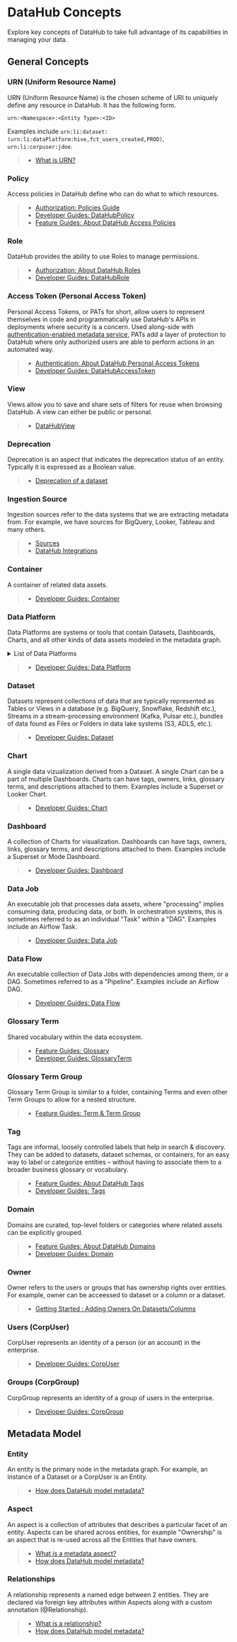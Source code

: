 # DataHub Concepts

Explore key concepts of DataHub to take full advantage of its capabilities in managing your data.

## General Concepts

### URN (Uniform Resource Name)
URN (Uniform Resource Name) is the chosen scheme of URI to uniquely define any resource in DataHub. It has the following form.
```
urn:<Namespace>:<Entity Type>:<ID>
```

Examples include `urn:li:dataset:(urn:li:dataPlatform:hive,fct_users_created,PROD)`, `urn:li:corpuser:jdoe`. 

> * [What is URN?](/docs/what/urn.md)


### Policy
Access policies in DataHub define who can do what to which resources. 

> * [Authorization: Policies Guide](/docs/authorization/policies.md)
> * [Developer Guides: DataHubPolicy](/docs/generated/metamodel/entities/dataHubPolicy.md)
> * [Feature Guides: About DataHub Access Policies](/docs/authorization/access-policies-guide.md)

### Role
DataHub provides the ability to use Roles to manage permissions.

> * [Authorization: About DataHub Roles](/docs/authorization/roles.md)
> * [Developer Guides: DataHubRole](/docs/generated/metamodel/entities/dataHubRole.md)

### Access Token (Personal Access Token)
Personal Access Tokens, or PATs for short, allow users to represent themselves in code and programmatically use DataHub's APIs in deployments where security is a concern.
Used along-side with [authentication-enabled metadata service](/docs/authentication/introducing-metadata-service-authentication.md), PATs add a layer of protection to DataHub where only authorized users are able to perform actions in an automated way.

> * [Authentication: About DataHub Personal Access Tokens](/docs/authentication/personal-access-tokens.md)
> * [Developer Guides: DataHubAccessToken](/docs/generated/metamodel/entities/dataHubAccessToken.md)

### View
Views allow you to save and share sets of filters for reuse when browsing DataHub. A view can either be public or personal.

> * [DataHubView](/docs/generated/metamodel/entities/dataHubView.md) 

### Deprecation
Deprecation is an aspect that indicates the deprecation status of an entity. Typically it is expressed as a Boolean value. 

> * [Deprecation of a dataset](/docs/generated/metamodel/entities/dataset.md#deprecation)

### Ingestion Source
Ingestion sources refer to the data systems that we are extracting metadata from. For example, we have sources for BigQuery, Looker, Tableau and many others.

> * [Sources](/metadata-ingestion/README.md#sources)
> * [DataHub Integrations](https://datahubproject.io/integrations)

### Container
A container of related data assets.

> * [Developer Guides: Container](/docs/generated/metamodel/entities/container.md)

### Data Platform 
Data Platforms are systems or tools that contain Datasets, Dashboards, Charts, and all other kinds of data assets modeled in the metadata graph.

<details><summary>
List of Data Platforms
</summary>

* Azure Data Lake (Gen 1)
* Azure Data Lake (Gen 2)
* Airflow
* Ambry
* ClickHouse
* Couchbase
* External Source
* HDFS
* SAP HANA
* Hive
* Iceberg
* AWS S3
* Kafka
* Kafka Connect
* Kusto
* Mode
* MongoDB
* MySQL
* MariaDB
* OpenAPI
* Oracle
* Pinot
* PostgreSQL
* Presto
* Tableau
* Vertica

Reference : [data_platforms.json](https://github.com/acryldata/datahub-fork/blob/acryl-main/metadata-service/war/src/main/resources/boot/data_platforms.json)

</details>

> * [Developer Guides: Data Platform](/docs/generated/metamodel/entities/dataPlatform.md)

### Dataset
Datasets represent collections of data that are typically represented as Tables or Views in a database (e.g. BigQuery, Snowflake, Redshift etc.), Streams in a stream-processing environment (Kafka, Pulsar etc.), bundles of data found as Files or Folders in data lake systems (S3, ADLS, etc.).

> * [Developer Guides: Dataset](/docs/generated/metamodel/entities/dataset.md)

### Chart
A single data vizualization derived from a Dataset. A single Chart can be a part of multiple Dashboards. Charts can have tags, owners, links, glossary terms, and descriptions attached to them. Examples include a Superset or Looker Chart.

> * [Developer Guides: Chart](/docs/generated/metamodel/entities/chart.md)


### Dashboard
A collection of Charts for visualization. Dashboards can have tags, owners, links, glossary terms, and descriptions attached to them. Examples include a Superset or Mode Dashboard.

> * [Developer Guides: Dashboard](/docs/generated/metamodel/entities/dashboard.md)


### Data Job 
An executable job that processes data assets, where "processing" implies consuming data, producing data, or both. 
In orchestration systems, this is sometimes referred to as an individual "Task" within a "DAG". Examples include an Airflow Task.

> * [Developer Guides: Data Job](/docs/generated/metamodel/entities/dataJob.md)


### Data Flow
An executable collection of Data Jobs with dependencies among them, or a DAG. 
Sometimes referred to as a "Pipeline". Examples include an Airflow DAG.

> * [Developer Guides: Data Flow](/docs/generated/metamodel/entities/dataFlow.md)

### Glossary Term 
Shared vocabulary within the data ecosystem.

> * [Feature Guides: Glossary](/docs/glossary/business-glossary.md) 
> * [Developer Guides: GlossaryTerm](/docs/generated/metamodel/entities/glossaryTerm.md)

### Glossary Term Group
Glossary Term Group is similar to a folder, containing Terms and even other Term Groups to allow for a nested structure.
> * [Feature Guides: Term & Term Group](/docs/glossary/business-glossary.md#terms--term-groups)

### Tag 
Tags are informal, loosely controlled labels that help in search & discovery. They can be added to datasets, dataset schemas, or containers, for an easy way to label or categorize entities – without having to associate them to a broader business glossary or vocabulary.

> * [Feature Guides: About DataHub Tags](/docs/tags.md)
> * [Developer Guides: Tags](/docs/generated/metamodel/entities/tag.md)

### Domain
Domains are curated, top-level folders or categories where related assets can be explicitly grouped.

> * [Feature Guides: About DataHub Domains](/docs/domains.md)
> * [Developer Guides: Domain](/docs/generated/metamodel/entities/domain.md)


### Owner
Owner refers to the users or groups that has ownership rights over entities. For example, owner can be acceessed to dataset or a column or a dataset. 

> * [Getting Started : Adding Owners On Datasets/Columns](/docs/api/tutorials/modifying-dataset-owners.md#add-owners)

### Users (CorpUser)
CorpUser represents an identity of a person (or an account) in the enterprise.

> * [Developer Guides: CorpUser](/docs/generated/metamodel/entities/corpuser.md)

### Groups (CorpGroup)
CorpGroup represents an identity of a group of users in the enterprise.

> * [Developer Guides: CorpGroup](/docs/generated/metamodel/entities/corpGroup.md)

## Metadata Model 

### Entity
An entity is the primary node in the metadata graph. For example, an instance of a Dataset or a CorpUser is an Entity. 

> * [How does DataHub model metadata?](/docs/modeling/metadata-model.md)

### Aspect
An aspect is a collection of attributes that describes a particular facet of an entity. 
Aspects can be shared across entities, for example "Ownership" is an aspect that is re-used across all the Entities that have owners. 

> * [What is a metadata aspect?](/docs/what/aspect.md)
> * [How does DataHub model metadata?](/docs/modeling/metadata-model.md)

### Relationships 
A relationship represents a named edge between 2 entities. They are declared via foreign key attributes within Aspects along with a custom annotation (@Relationship). 

> * [What is a relationship?](/docs/what/relationship.md)
> * [How does DataHub model metadata?](/docs/modeling/metadata-model.md)